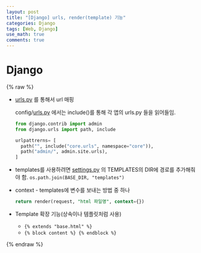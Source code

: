 ```yaml
---
layout: post
title: "[Django] urls, render(template) 기능"
categories: Django
tags: [Web, Django]
use_math: true
comments: true
---
```


# Django

{% raw %}

- [urls.py](http://urls.py) 를 통해서 url 매핑

  config/[urls.py](http://urls.py) 에서는 include()를 통해 각 앱의 urls.py 들을 읽어들임.

  ```python
  from django.contrib import admin
  from django.urls import path, include

  urlpattrerns= [
  	path("", include("core.urls", namespace="core")),
  	path("admin/", admin.site.urls),
  ]
  ```

- templates를 사용하려면 [settings.py](http://settings.py) 의 TEMPLATES의 DIR에 경로를 추가해줘야 함. `os.path.join(BASE_DIR, "templates")`

- context - templates에 변수를 보내는 방법 중 하나

  ```sql
  return render(request, "html 파일명", context={})

  ```

- Template 확장 기능(상속이나 템플릿처럼 사용)
  - `{% extends "base.html" %}`
  - `{% block content %} {% endblock %}`

{% endraw %}
